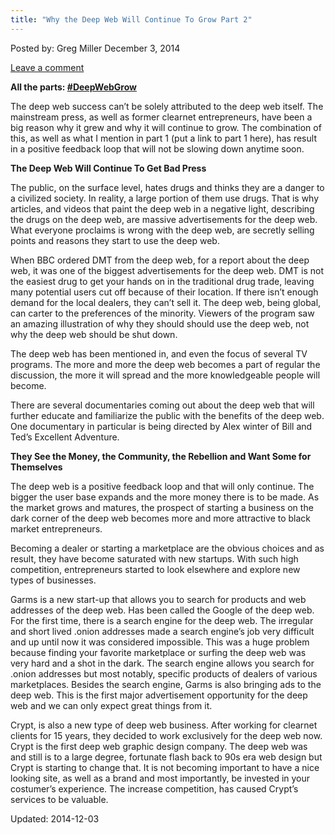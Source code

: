 ```yaml
---
title: "Why the Deep Web Will Continue To Grow Part 2"
---
```



Posted by: Greg Miller
<span>December 3, 2014</span>
    
<a href="/2014/12/03/deep-web-will-continue-grow-part-2/#respond">Leave a comment</a></span>
</p>
<p><strong>All the parts: <a href="http://www.deepdotweb.com/tag/DeepWebGrow/">#DeepWebGrow</a></strong></p>
<p>The deep web success can&#8217;t be solely attributed to the deep web itself. The mainstream press, as well as former clearnet entrepreneurs, have been a big reason why it grew and why it will continue to grow. The combination of this, as well as what I mention in part 1 (put a link to part 1 here), has result in a positive feedback loop that will not be slowing down anytime soon.</p>
<p><strong>The Deep Web Will Continue To Get Bad Press</strong></p>
<p>The public, on the surface level, hates drugs and thinks they are a danger to a civilized society. In reality, a large portion of them use drugs. That is why articles, and videos that paint the deep web in a negative light, describing the drugs on the deep web, are massive advertisements for the deep web. What everyone proclaims is wrong with the deep web, are secretly selling points and reasons they start to use the deep web.</p>
<p>When BBC ordered DMT from the deep web, for a report about the deep web, it was one of the biggest advertisements for the deep web. DMT is not the easiest drug to get your hands on in the traditional drug trade, leaving many potential users cut off because of their location. If there isn&#8217;t enough demand for the local dealers, they can&#8217;t sell it. The deep web, being global, can carter to the preferences of the minority. Viewers of the program saw an amazing illustration of why they should should use the deep web, not why the deep web should be shut down.</p>
<p>The deep web has been mentioned in, and even the focus of several TV programs. The more and more the deep web becomes a part of regular the discussion, the more it will spread and the more knowledgeable people will become.</p>
<p>There are several documentaries coming out about the deep web that will further educate and familiarize the public with the benefits of the deep web. One documentary in particular is being directed by Alex winter of Bill and Ted&#8217;s Excellent Adventure.</p>
<p><strong>They See the Money, the Community, the Rebellion and Want Some for Themselves</strong></p>
<p>The deep web is a positive feedback loop and that will only continue. The bigger the user base expands and the more money there is to be made. As the market grows and matures, the prospect of starting a business on the dark corner of the deep web becomes more and more attractive to black market entrepreneurs.</p>
<p>Becoming a dealer or starting a marketplace are the obvious choices and as result, they have become saturated with new startups. With such high competition, entrepreneurs started to look elsewhere and explore new types of businesses.</p>
<p>Garms is a new start-up that allows you to search for products and web addresses of the deep web. Has been called the Google of the deep web. For the first time, there is a search engine for the deep web. The irregular and short lived .onion addresses made a search engine&#8217;s job very difficult and up until now it was considered impossible. This was a huge problem because finding your favorite marketplace or surfing the deep web was very hard and a shot in the dark. The search engine allows you search for .onion addresses but most notably, specific products of dealers of various marketplaces. Besides the search engine, Garms is also bringing ads to the deep web. This is the first major advertisement opportunity for the deep web and we can only expect great things from it.</p>
<p>Crypt, is also a new type of deep web business. After working for clearnet clients for 15 years, they decided to work exclusively for the deep web now. Crypt is the first deep web graphic design company. The deep web was and still is to a large degree, fortunate flash back to 90s era web design but Crypt is starting to change that. It is not becoming important to have a nice looking site, as well as a brand and most importantly, be invested in your costumer&#8217;s experience. The increase competition, has caused Crypt&#8217;s services to be valuable.</p>

Updated: 2014-12-03
    
